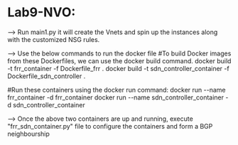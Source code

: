 # Lab9-NVO: 
--> Run main1.py it will create the Vnets and spin up the instances along with the customized NSG rules.

--> Use the below commands to run the docker file
#To build Docker images from these Dockerfiles, we can use the docker build command. 
docker build -t frr_container -f Dockerfile_frr .
docker build -t sdn_controller_container -f Dockerfile_sdn_controller .

#Run these containers using the docker run command:
docker run --name frr_container -d frr_container
docker run --name sdn_controller_container -d sdn_controller_container

--> Once the above two containers are up and running, execute "frr_sdn_container.py" file to configure the containers and form a BGP neighbourship
